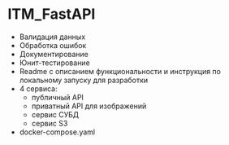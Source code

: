 # ITM_FastAPI 

- Валидация данных
- Обработка ошибок
- Документирование
- Юнит-тестирование
- Readme с описанием функциональности и инструкция по локальному запуску для разработки
- 4 сервиса:
    - публичный API
    - приватный API для изображений
    - сервис СУБД
    - сервис S3
- docker-compose.yaml